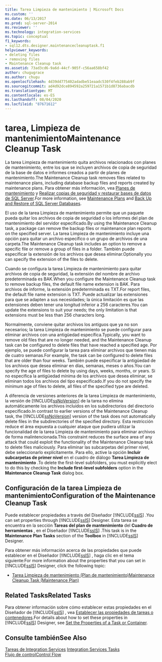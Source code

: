 ```yaml
---
title: Tarea Limpieza de mantenimiento | Microsoft Docs
ms.custom: ''
ms.date: 06/13/2017
ms.prod: sql-server-2014
ms.reviewer: ''
ms.technology: integration-services
ms.topic: conceptual
f1_keywords:
- sql12.dts.designer.maintenancecleanuptask.f1
helpviewer_keywords:
- deleting files
- removing files
- Maintenance Cleanup task
ms.assetid: 73ad3cd6-9a6d-44cf-905f-c56aa658bf42
author: chugugrace
ms.author: chugu
ms.openlocfilehash: 4d39dd775402adadbe51eaadc530f4feb288ab9f
ms.sourcegitcommit: ad4d92dce894592a259721a1571b1d8736abacdb
ms.translationtype: MT
ms.contentlocale: es-ES
ms.lasthandoff: 08/04/2020
ms.locfileid: "87671612"
---
```

# <a name="maintenance-cleanup-task"></a><span data-ttu-id="b27d6-102">tarea, Limpieza de mantenimiento</span><span class="sxs-lookup"><span data-stu-id="b27d6-102">Maintenance Cleanup Task</span></span>
  <span data-ttu-id="b27d6-103">La tarea Limpieza de mantenimiento quita archivos relacionados con planes de mantenimiento, entre los que se incluyen archivos de copia de seguridad de la base de datos e informes creados a partir de planes de mantenimiento.</span><span class="sxs-lookup"><span data-stu-id="b27d6-103">The Maintenance Cleanup task removes files related to maintenance plans, including database backup files and reports created by maintenance plans.</span></span> <span data-ttu-id="b27d6-104">Para obtener más información, vea [Planes de mantenimiento](../../relational-databases/maintenance-plans/maintenance-plans.md) y [Realizar copias de seguridad y restaurar bases de datos de SQL Server](../../relational-databases/backup-restore/back-up-and-restore-of-sql-server-databases.md).</span><span class="sxs-lookup"><span data-stu-id="b27d6-104">For more information, see [Maintenance Plans](../../relational-databases/maintenance-plans/maintenance-plans.md) and [Back Up and Restore of SQL Server Databases](../../relational-databases/backup-restore/back-up-and-restore-of-sql-server-databases.md).</span></span>  
  
 <span data-ttu-id="b27d6-105">El uso de la tarea Limpieza de mantenimiento permite que un paquete pueda quitar los archivos de copia de seguridad o los informes del plan de mantenimiento del servidor especificado.</span><span class="sxs-lookup"><span data-stu-id="b27d6-105">By using the Maintenance Cleanup task, a package can remove the backup files or maintenance plan reports on the specified server.</span></span> <span data-ttu-id="b27d6-106">La tarea Limpieza de mantenimiento incluye una opción para quitar un archivo específico o un grupo de archivos de una carpeta.</span><span class="sxs-lookup"><span data-stu-id="b27d6-106">The Maintenance Cleanup task includes an option to remove a specific file or remove a group of files in a folder.</span></span> <span data-ttu-id="b27d6-107">También puede especificar la extensión de los archivos que desea eliminar.</span><span class="sxs-lookup"><span data-stu-id="b27d6-107">Optionally you can specify the extension of the files to delete.</span></span>  
  
 <span data-ttu-id="b27d6-108">Cuando se configura la tarea Limpieza de mantenimiento para quitar archivos de copia de seguridad, la extensión del nombre de archivo predeterminada es BAK.</span><span class="sxs-lookup"><span data-stu-id="b27d6-108">When you configure the Maintenance Cleanup task to remove backup files, the default file name extension is BAK.</span></span> <span data-ttu-id="b27d6-109">Para archivos de informe, la extensión predeterminada es TXT.</span><span class="sxs-lookup"><span data-stu-id="b27d6-109">For report files, the default file name extension is TXT.</span></span> <span data-ttu-id="b27d6-110">Puede actualizar las extensiones para que se adapten a sus necesidades; la única limitación es que las extensiones deben tener una longitud inferior a 256 caracteres.</span><span class="sxs-lookup"><span data-stu-id="b27d6-110">You can update the extensions to suit your needs; the only limitation is that extensions must be less than 256 characters long.</span></span>  
  
 <span data-ttu-id="b27d6-111">Normalmente, conviene quitar archivos los antiguos que ya no son necesarios; la tarea Limpieza de mantenimiento se puede configurar para eliminar archivos con una antigüedad específica.</span><span class="sxs-lookup"><span data-stu-id="b27d6-111">Typically, you want to remove old files that are no longer needed, and the Maintenance Cleanup task can be configured to delete files that have reached a specified age.</span></span> <span data-ttu-id="b27d6-112">Por ejemplo, se puede configurar la tarea para eliminar archivos que tienen más de cuatro semanas.</span><span class="sxs-lookup"><span data-stu-id="b27d6-112">For example, the task can be configured to delete files that are older than four weeks.</span></span> <span data-ttu-id="b27d6-113">También puede especificar la antigüedad de los archivos que desea eliminar en días, semanas, meses o años.</span><span class="sxs-lookup"><span data-stu-id="b27d6-113">You can specify the age of files to delete by using days, weeks, months, or years.</span></span> <span data-ttu-id="b27d6-114">Si no especifica la antigüedad mínima de los archivos que desea eliminar, se eliminan todos los archivos del tipo especificado.</span><span class="sxs-lookup"><span data-stu-id="b27d6-114">If you do not specify the minimum age of files to delete, all files of the specified type are deleted.</span></span>  
  
 <span data-ttu-id="b27d6-115">A diferencia de versiones anteriores de la tarea Limpieza de mantenimiento, la versión de [!INCLUDE[ssNoVersion](../../includes/ssnoversion-md.md)] de la tarea no elimina automáticamente los archivos incluidos en los subdirectorios del directorio especificado.</span><span class="sxs-lookup"><span data-stu-id="b27d6-115">In contrast to earlier versions of the Maintenance Cleanup task, the [!INCLUDE[ssNoVersion](../../includes/ssnoversion-md.md)] version of the task does not automatically delete files in the subdirectories of the specified directory.</span></span> <span data-ttu-id="b27d6-116">Esta restricción reduce el área expuesta a cualquier ataque que pudiera utilizar la funcionalidad de la tarea Limpieza de mantenimiento para eliminar archivos de forma malintencionada.</span><span class="sxs-lookup"><span data-stu-id="b27d6-116">This constraint reduces the surface area of any attack that could exploit the functionality of the Maintenance Cleanup task to delete files maliciously.</span></span> <span data-ttu-id="b27d6-117">Para eliminar las subcarpetas del primer nivel, debe seleccionarlo explícitamente. Para ello, active la opción **Incluir subcarpetas de primer nivel** en el cuadro de diálogo **Tarea Limpieza de mantenimiento** .</span><span class="sxs-lookup"><span data-stu-id="b27d6-117">To delete the first-level subfolders, you must explicitly elect to do this by checking the **Include first-level subfolders** option in the **Maintenance Cleanup Task** dialog box.</span></span>  
  
## <a name="configuration-of-the-maintenance-cleanup-task"></a><span data-ttu-id="b27d6-118">Configuración de la tarea Limpieza de mantenimiento</span><span class="sxs-lookup"><span data-stu-id="b27d6-118">Configuration of the Maintenance Cleanup Task</span></span>  
 <span data-ttu-id="b27d6-119">Puede establecer propiedades a través del Diseñador [!INCLUDE[ssIS](../../includes/ssis-md.md)] .</span><span class="sxs-lookup"><span data-stu-id="b27d6-119">You can set properties through [!INCLUDE[ssIS](../../includes/ssis-md.md)] Designer.</span></span> <span data-ttu-id="b27d6-120">Esta tarea se encuentra en la sección **Tareas del plan de mantenimiento** del **Cuadro de herramientas** , en el Diseñador [!INCLUDE[ssIS](../../includes/ssis-md.md)] .</span><span class="sxs-lookup"><span data-stu-id="b27d6-120">This task is in the **Maintenance Plan Tasks** section of the **Toolbox** in [!INCLUDE[ssIS](../../includes/ssis-md.md)] Designer.</span></span>  
  
 <span data-ttu-id="b27d6-121">Para obtener más información acerca de las propiedades que puede establecer en el Diseñador [!INCLUDE[ssIS](../../includes/ssis-md.md)] , haga clic en el tema siguiente:</span><span class="sxs-lookup"><span data-stu-id="b27d6-121">For more information about the properties that you can set in [!INCLUDE[ssIS](../../includes/ssis-md.md)] Designer, click the following topic:</span></span>  
  
-   [<span data-ttu-id="b27d6-122">Tarea Limpieza de mantenimiento &#40;Plan de mantenimiento&#41;</span><span class="sxs-lookup"><span data-stu-id="b27d6-122">Maintenance Cleanup Task &#40;Maintenance Plan&#41;</span></span>](../../relational-databases/maintenance-plans/maintenance-cleanup-task-maintenance-plan.md)  
  
## <a name="related-tasks"></a><span data-ttu-id="b27d6-123">Related Tasks</span><span class="sxs-lookup"><span data-stu-id="b27d6-123">Related Tasks</span></span>  
 <span data-ttu-id="b27d6-124">Para obtener información sobre cómo establecer estas propiedades en el Diseñador de [!INCLUDE[ssIS](../../includes/ssis-md.md)] , vea [Establecer las propiedades de tareas o contenedores](../set-the-properties-of-a-task-or-container.md).</span><span class="sxs-lookup"><span data-stu-id="b27d6-124">For details about how to set these properties in [!INCLUDE[ssIS](../../includes/ssis-md.md)] Designer, see [Set the Properties of a Task or Container](../set-the-properties-of-a-task-or-container.md).</span></span>  
  
## <a name="see-also"></a><span data-ttu-id="b27d6-125">Consulte también</span><span class="sxs-lookup"><span data-stu-id="b27d6-125">See Also</span></span>  
 <span data-ttu-id="b27d6-126">[Tareas de Integration Services](integration-services-tasks.md) </span><span class="sxs-lookup"><span data-stu-id="b27d6-126">[Integration Services Tasks](integration-services-tasks.md) </span></span>  
 [<span data-ttu-id="b27d6-127">Flujo de control</span><span class="sxs-lookup"><span data-stu-id="b27d6-127">Control Flow</span></span>](control-flow.md)  
  
  
